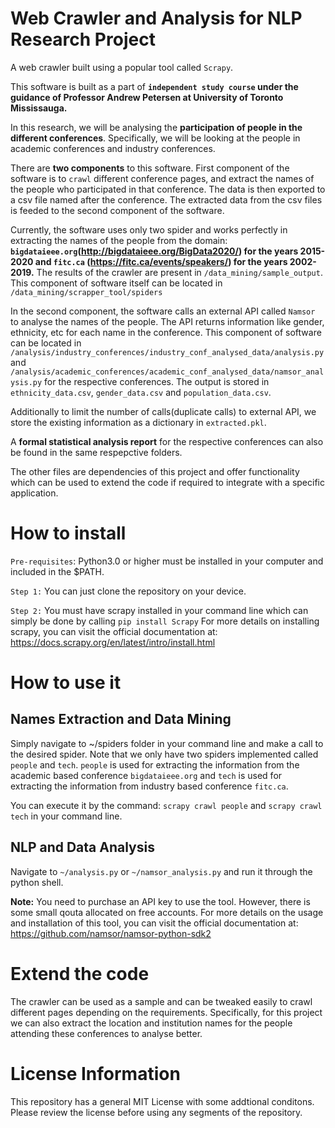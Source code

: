 # Web Crawler and Analysis for NLP Research Project

A web crawler built using a popular tool called `Scrapy`. 

This software is built as a part of __`independent study course` under the guidance of Professor Andrew Petersen at University of Toronto Mississauga.__

In this research, we will be analysing the __participation of people in the different conferences__. Specifically, we will be looking at the people in academic conferences and industry conferences.

There are __two components__ to this software. First component of the software is to `crawl` different conference pages, and extract the names of the people who participated in that conference. The data 
is then exported to a csv file named after the conference. The extracted data from the csv files is feeded to the second component of the software. 

Currently, the software uses only two spider and works perfectly in extracting the names of the people from the domain: __`bigdataieee.org`(http://bigdataieee.org/BigData2020/) for the years 2015-2020 and `fitc.ca` (https://fitc.ca/events/speakers/) for the years 2002-2019.__ The results of the crawler are present in `/data_mining/sample_output`. This component of software itself can be located in `/data_mining/scrapper_tool/spiders`

In the second component, the software calls an external API called `Namsor` to analyse the names of the people. The API returns information like gender, ethnicity, etc for each name in the conference. This component of software can be located in `/analysis/industry_conferences/industry_conf_analysed_data/analysis.py` and `/analysis/academic_conferences/academic_conf_analysed_data/namsor_analysis.py` for the respective conferences. 
The output is stored in `ethnicity_data.csv`, `gender_data.csv` and `population_data.csv`.

Additionally to limit the number of calls(duplicate calls) to external API, we store the existing information as a dictionary in `extracted.pkl`.

A __formal statistical analysis report__ for the respective conferences can also be found in the same respepctive folders.


The other files are dependencies of this project and offer functionality which can be used to extend the code if required to integrate with a specific application.


# How to install

`Pre-requisites`: Python3.0 or higher must be installed in your computer and included in the $PATH.

`Step 1:` You can just clone the repository on your device. 

`Step 2:` You must have scrapy installed in your command line which can simply be done by calling `pip install Scrapy`
For more details on installing scrapy, you can visit the official documentation at: https://docs.scrapy.org/en/latest/intro/install.html

# How to use it
## Names Extraction and Data Mining
Simply navigate to ~/spiders folder in your command line and make a call to the desired spider.  Note that we only have two spiders implemented called `people` and `tech`.
`people` is used for extracting the information from the academic based conference `bigdataieee.org` and `tech` is used for extracting the information from industry based conference `fitc.ca`.

You can execute it by the command: `scrapy crawl people` and `scrapy crawl tech` in your command line.  

## NLP and Data Analysis
Navigate to `~/analysis.py` or `~/namsor_analysis.py` and  run it through the python shell. 

__Note:__ You need to purchase an API key to use the tool. However, there is some small qouta allocated on free accounts. For more details on the usage and installation of this tool, you can visit the official documentation at: https://github.com/namsor/namsor-python-sdk2




# Extend the code
The crawler can be used as a sample and can be tweaked easily to crawl different pages depending on the requirements. Specifically, for this project we can also extract the location and institution names for the people attending these conferences to analyse better.


# License Information
This repository has a general MIT License with some addtional conditons. Please review the license before using any segments of the repository. 
